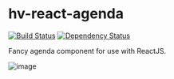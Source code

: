 # hv-react-agenda
[![Build Status](https://travis-ci.org/ebrentnelson/hv-react-agenda.svg?branch=master)](https://travis-ci.org/ebrentnelson/hv-react-agenda)
[![Dependency Status](https://david-dm.org/ebrentnelson/hv-react-agenda.svg?branch=master)](https://david-dm.org/ebrentnelson/hv-react-agenda)

Fancy agenda component for use with ReactJS.

![image](https://cloud.githubusercontent.com/assets/224352/6017687/a97e8da2-ab4d-11e4-99e3-7850cd73e50e.png)
